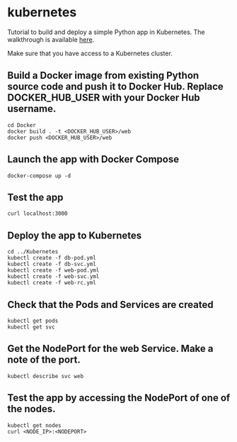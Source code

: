 # kubernetes
Tutorial to build and deploy a simple Python app in Kubernetes. The walkthrough is available [here](https://youtu.be/zeS6OyDoy78).

Make sure that you have access to a Kubernetes cluster.

## Build a Docker image from existing Python source code and push it to Docker Hub. Replace DOCKER_HUB_USER with your Docker Hub username.
```
cd Docker
docker build . -t <DOCKER_HUB_USER>/web
docker push <DOCKER_HUB_USER>/web
```

## Launch the app with Docker Compose
```
docker-compose up -d 
```

## Test the app
```
curl localhost:3000
```

## Deploy the app to Kubernetes
```
cd ../Kubernetes
kubectl create -f db-pod.yml
kubectl create -f db-svc.yml
kubectl create -f web-pod.yml
kubectl create -f web-svc.yml
kubectl create -f web-rc.yml
```

## Check that the Pods and Services are created
```
kubectl get pods
kubectl get svc
```

## Get the NodePort for the web Service. Make a note of the port.
```
kubectl describe svc web
```

## Test the app by accessing the NodePort of one of the nodes.

```
kubectl get nodes
curl <NODE_IP>:<NODEPORT>
```









